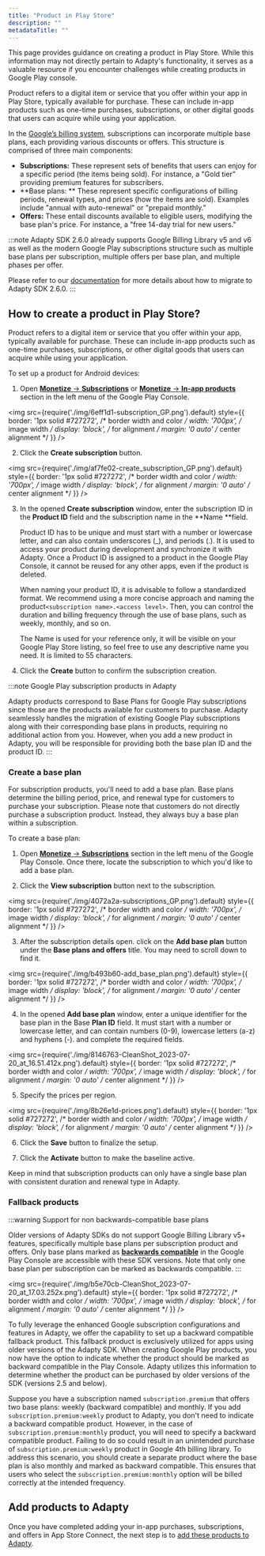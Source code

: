 ```yaml
---
title: "Product in Play Store"
description: ""
metadataTitle: ""
---
```


This page provides guidance on creating a product in Play Store. While this information may not directly pertain to Adapty's functionality, it serves as a valuable resource if you encounter challenges while creating products in Google Play console.

Product refers to a digital item or service that you offer within your app in Play Store, typically available for purchase. These can include in-app products such as one-time purchases, subscriptions, or other digital goods that users can acquire while using your application.

In the [Google’s billing system](https://developer.android.com/google/play/billing/compatibility), subscriptions can incorporate multiple base plans, each providing various discounts or offers. This structure is comprised of three main components:

- **Subscriptions:** These represent sets of benefits that users can enjoy for a specific period (the items being sold). For instance, a "Gold tier" providing premium features for subscribers.
- **Base plans: ** These represent specific configurations of billing periods, renewal types, and prices (how the items are sold). Examples include "annual with auto-renewal" or "prepaid monthly."
- **Offers:** These entail discounts available to eligible users, modifying the base plan's price. For instance, a "free 14-day trial for new users."

:::note
Adapty SDK 2.6.0 already supports Google Billing Library v5 and v6 as well as the modern Google Play subscriptions structure such as multiple base plans per subscription, multiple offers per base plan, and multiple phases per offer.

Please refer to our [documentation](https://docs.adapty.io/docs/whats-new-in-adapty-sdk-20) for more details about how to migrate to Adapty SDK 2.6.0.
:::

## How to create a product in Play Store?

Product refers to a digital item or service that you offer within your app, typically available for purchase. These can include in-app products such as one-time purchases, subscriptions, or other digital goods that users can acquire while using your application.

To set up a product for Android devices:

1. Open [**Monetize** -> **Subscriptions**](https://console.cloud.google.com/iam-admin/serviceaccounts) or  [**Monetize** -> **In-app products**](https://console.cloud.google.com/iam-admin/serviceaccounts) section in the left menu of the Google Play Console.

   
<img
  src={require('./img/6eff1d1-subscription_GP.png').default}
  style={{
    border: '1px solid #727272', /* border width and color */
    width: '700px', /* image width */
    display: 'block', /* for alignment */
    margin: '0 auto' /* center alignment */
  }}
/>




2. Click the **Create subscription** button.

   
<img
  src={require('./img/af7fe02-create_subscription_GP.png').default}
  style={{
    border: '1px solid #727272', /* border width and color */
    width: '700px', /* image width */
    display: 'block', /* for alignment */
    margin: '0 auto' /* center alignment */
  }}
/>




3. In the opened **Create subscription** window, enter the subscription ID in the **Product ID** field and the subscription name in the **Name **field.

   Product ID has to be unique and must start with a number or lowercase letter, and can also contain underscores (\_), and periods (.). It is used to access your product during development and synchronize it with Adapty. Once a Product ID is assigned to a product in the Google Play Console, it cannot be reused for any other apps, even if the product is deleted.

   When naming your product ID, it is advisable to follow a standardized format. We recommend using a more concise approach and naming the product`<subscription name>.<access level>`. Then, you can control the duration and billing frequency through the use of base plans, such as weekly, monthly, and so on.

   The Name is used for your reference only, it will be visible on your Google Play Store listing, so feel free to use any descriptive name you need. It is limited to 55 characters. 

4. Click the **Create** button to confirm the subscription creation.

:::note
Google Play subscription products in Adapty

Adapty products correspond to Base Plans for Google Play subscriptions since those are the products available for customers to purchase. Adapty seamlessly handles the migration of existing Google Play subscriptions along with their corresponding base plans in products, requiring no additional action from you. However, when you add a new product in Adapty, you will be responsible for providing both the base plan ID and the product ID.
:::

### Create a base plan

For subscription products, you'll need to add a base plan. Base plans determine the billing period, price, and renewal type for customers to purchase your subscription. Please note that customers do not directly purchase a subscription product. Instead, they always buy a base plan within a subscription.

To create a base plan:

1. Open [**Monetize** -> **Subscriptions**](https://console.cloud.google.com/iam-admin/serviceaccounts) section in the left menu of the Google Play Console. Once there, locate the subscription to which you'd like to add a base plan.

2. Click the **View subscription** button next to the subscription.

   
<img
  src={require('./img/4072a2a-subscriptions_GP.png').default}
  style={{
    border: '1px solid #727272', /* border width and color */
    width: '700px', /* image width */
    display: 'block', /* for alignment */
    margin: '0 auto' /* center alignment */
  }}
/>




3. After the subscription details open. click on the **Add base plan** button under the **Base plans and offers** title. You may need to scroll down to find it.

   
<img
  src={require('./img/b493b60-add_base_plan.png').default}
  style={{
    border: '1px solid #727272', /* border width and color */
    width: '700px', /* image width */
    display: 'block', /* for alignment */
    margin: '0 auto' /* center alignment */
  }}
/>




4. In the opened **Add base plan** window, enter a unique identifier for the base plan in the Base **Plan ID** field. It must start with a number or lowercase letter, and can contain numbers (0-9), lowercase letters (a-z) and hyphens (-). and complete the required fields. 

   
<img
  src={require('./img/8146763-CleanShot_2023-07-20_at_16.51.412x.png').default}
  style={{
    border: '1px solid #727272', /* border width and color */
    width: '700px', /* image width */
    display: 'block', /* for alignment */
    margin: '0 auto' /* center alignment */
  }}
/>




5. Specify the prices per region.

   
<img
  src={require('./img/8b26e1d-prices.png').default}
  style={{
    border: '1px solid #727272', /* border width and color */
    width: '700px', /* image width */
    display: 'block', /* for alignment */
    margin: '0 auto' /* center alignment */
  }}
/>




6. Сlick the **Save** button to finalize the setup. 

7. Сlick the **Activate** button to make the baseline active.

Keep in mind that subscription products can only have a single base plan with consistent duration and renewal type in Adapty. 

### Fallback products

:::warning
Support for non backwards-compatible base plans

Older versions of Adapty SDKs do not support Google Billing Library v5+ features, specifically multiple base plans per subscription product and offers. Only base plans marked as **[backwards compatible](https://support.google.com/googleplay/android-developer/answer/12124625?hl=en#backwards_compatible)** in the Google Play Console are accessible with these SDK versions.  Note that only one base plan per subscription can be marked as backwards compatible.
:::


<img
  src={require('./img/b5e70cb-CleanShot_2023-07-20_at_17.03.252x.png').default}
  style={{
    border: '1px solid #727272', /* border width and color */
    width: '700px', /* image width */
    display: 'block', /* for alignment */
    margin: '0 auto' /* center alignment */
  }}
/>





To fully leverage the enhanced Google subscription configurations and features in Adapty, we offer the capability to set up a backward compatible fallback product. This fallback product is exclusively utilized for apps using older versions of the Adapty SDK. When creating Google Play products, you now have the option to indicate whether the product should be marked as backward compatible in the Play Console. Adapty utilizes this information to determine whether the product can be purchased by older versions of the SDK (versions 2.5 and below).

Suppose you have a subscription named `subscription.premium` that offers two base plans: weekly (backward compatible) and monthly. If you add `subscription.premium:weekly` product to Adapty, you don't need to indicate a backward compatible product. However, in the case of `subscription.premium:monthly` product, you will need to specify a backward compatible product. Failing to do so could result in an unintended purchase of `subscription.premium:weekly` product in Google 4th billing library. To address this scenario, you should create a separate product where the base plan is also monthly and marked as backward compatible. This ensures that users who select the `subscription.premium:monthly` option will be billed correctly at the intended frequency.

## Add products to Adapty

Once you have completed adding your in-app purchases, subscriptions, and offers in App Store Connect, the next step is to [add these products to Adapty](create-product).